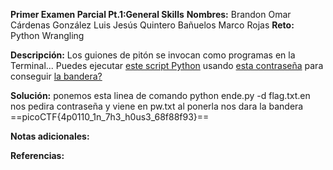 **Primer Examen Parcial Pt.1:General Skills** 
**Nombres:** 
Brandon Omar Cárdenas González
Luis Jesús Quintero Bañuelos
Marco Rojas 
**Reto:** Python Wrangling

**Descripción:**
Los guiones de pitón se invocan como programas en la Terminal... Puedes ejecutar [este script Python](https://mercury.picoctf.net/static/2ac2139344d2e734d5d638ac928f1a8d/ende.py) usando [esta contraseña](https://mercury.picoctf.net/static/2ac2139344d2e734d5d638ac928f1a8d/pw.txt) para conseguir [la bandera?](https://mercury.picoctf.net/static/2ac2139344d2e734d5d638ac928f1a8d/flag.txt.en)

**Solución:**
ponemos esta linea de comando 
python ende.py  -d flag.txt.en
nos pedira contraseña y viene en pw.txt 
al ponerla nos dara la bandera 
==picoCTF{4p0110_1n_7h3_h0us3_68f88f93}==

**Notas adicionales:**

**Referencias:** 
